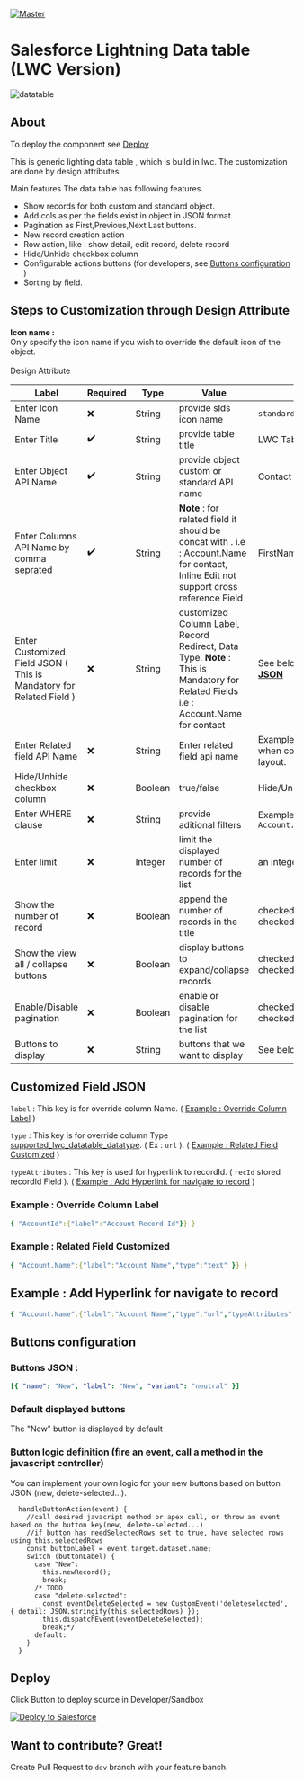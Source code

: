 [![Master](https://github.com/Sarveshgithub/sfdc-lwc-lightning-datatable/actions/workflows/master_push.yml/badge.svg?branch=master)](https://github.com/Sarveshgithub/sfdc-lwc-lightning-datatable/actions/workflows/master_push.yml)

# Salesforce Lightning Data table (LWC Version)

![datatable](https://user-images.githubusercontent.com/39730173/158892595-3e7c91a3-9259-4e13-914b-191504ca8a05.PNG)

## About

To deploy the component see [Deploy](#deploy)

This is generic lighting data table , which is build in lwc.
The customization are done by design attributes.

Main features
The data table has following features.

-   Show records for both custom and standard object.
-   Add cols as per the fields exist in object in JSON format.
-   Pagination as First,Previous,Next,Last buttons.
-   New record creation action
-   Row action, like : show detail, edit record, delete record
-   Hide/Unhide checkbox column
-   Configurable actions buttons (for developers, see [Buttons configuration](#buttons-configuration) )
-   Sorting by field.

## Steps to Customization through Design Attribute

**Icon name :** <br/>
Only specify the icon name if you wish to override the default icon of the object.
<br/><br/>
Design Attribute

| Label                                    | Required           | Type    | Value                                                                                                                                 | Example                                                            |
| ---------------------------------------- | ------------------ | ------- | ------------------------------------------------------------------------------------------------------------------------------------- | ------------------------------------------------------------------ |
| Enter Icon Name                          | :x:                | String  | provide slds icon name                                                                                                                | `standard:account`                                                 |
| Enter Title                              | :heavy_check_mark: | String  | provide table title                                                                                                                   | LWC Table                                                          |
| Enter Object API Name                    | :heavy_check_mark: | String  | provide object custom or standard API name                                                                                            | Contact                                                            |
| Enter Columns API Name by comma seprated | :heavy_check_mark: | String  | **Note** : for related field it should be concat with . i.e : Account.Name for contact, Inline Edit not support cross reference Field | FirstName,LastName,Email,Phone                                     |
| Enter Customized Field JSON ( This is Mandatory for Related Field )| :x: | String  | customized Column Label, Record Redirect, Data Type. **Note** : This is Mandatory for Related Fields i.e : Account.Name for contact| See below [**Customized Field JSON**](#customized-field-json)|
| Enter Related field API Name             | :x:                | String  | Enter related field api name                                                                                                          | Example AccountId for contact when component is on account layout. |
| Hide/Unhide checkbox column              | :x:                | Boolean | true/false                                                                                                                            | Hide/Unhide Checkbox                                               |
| Enter WHERE clause                       | :x:                | String  | provide aditional filters                                                                                                             | Example `LastName like '%s' AND Account.Name like '%t'`            |
| Enter limit                              | :x:                | Integer | limit the displayed number of records for the list                                                                                    | an integer                                                         |
| Show the number of record                | :x:                | Boolean | append the number of records in the title                                                                                             | checked(true) OR not checked(false)                                |
| Show the view all / collapse buttons     | :x:                | Boolean | display buttons to expand/collapse records                                                                                            | checked(true) OR not checked(false)                                |
| Enable/Disable pagination                | :x:                | Boolean | enable or disable pagination for the list                                                                                             | checked(true) OR not checked(false)                                |
| Buttons to display                       | :x:                | String  | buttons that we want to display                                                                                                       | See below [**Buttons configuration**](#buttons-configuration)      |

## Customized Field JSON
`label` : This key is for override column Name. ( [Example : Override Column Label](#example--override-column-label) )

`type`  : This key is for override column Type [supported_lwc_datatable_datatype](https://developer.salesforce.com/docs/component-library/bundle/lightning-datatable/documentation). ( Ex : `url` ). ( [Example : Related Field Customized](#example--related-field-customized) )

`typeAttributes` : This key is used for hyperlink to recordId. ( `recId` stored recordId Field ). ( [Example : Add Hyperlink for navigate to record](#example--add-hyperlink-for-navigate-to-record) )

### Example : Override Column Label
```yml
{ "AccountId":{"label":"Account Record Id"}} }
```
### Example : Related Field Customized
```yml
{ "Account.Name":{"label":"Account Name","type":"text" }} }
```

## Example : Add Hyperlink for navigate to record
```yml
{ "Account.Name":{"label":"Account Name","type":"url","typeAttributes":{"label":{"fieldName":"Account.Name","recId":"AccountId"}} }
```

## Buttons configuration

### Buttons JSON :

```yml
[{ "name": "New", "label": "New", "variant": "neutral" }]
```

### Default displayed buttons

The "New" button is displayed by default

### Button logic definition (fire an event, call a method in the javascript controller)

You can implement your own logic for your new buttons based on button JSON (new, delete-selected...).

```JS
  handleButtonAction(event) {
    //call desired javacript method or apex call, or throw an event based on the button key(new, delete-selected...)
    //if button has needSelectedRows set to true, have selected rows using this.selectedRows
    const buttonLabel = event.target.dataset.name;
    switch (buttonLabel) {
      case "New":
        this.newRecord();
        break;
      /* TODO
      case "delete-selected":
        const eventDeleteSelected = new CustomEvent('deleteselected', { detail: JSON.stringify(this.selectedRows) });
        this.dispatchEvent(eventDeleteSelected);
        break;*/
      default:
    }
  }
```

## Deploy

Click Button to deploy source in Developer/Sandbox

<a href="https://githubsfdeploy.herokuapp.com/app/githubdeploy/Sarveshgithub/sfdc-lwc-lightning-datatable">
  <img alt="Deploy to Salesforce"
       src="https://raw.githubusercontent.com/afawcett/githubsfdeploy/master/deploy.png">
</a>

## Want to contribute? Great!
Create Pull Request to `dev` branch with your feature banch.
